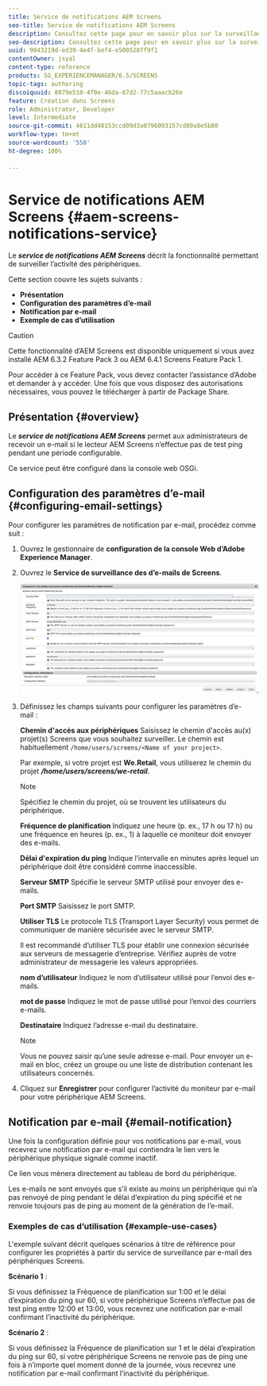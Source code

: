 ```yaml
---
title: Service de notifications AEM Screens
seo-title: Service de notifications AEM Screens
description: Consultez cette page pour en savoir plus sur la surveillance de l’activité des périphériques.
seo-description: Consultez cette page pour en savoir plus sur la surveillance de l’activité des périphériques.
uuid: 9843219d-ed39-4e4f-bef4-e500528ff9f1
contentOwner: jsyal
content-type: reference
products: SG_EXPERIENCEMANAGER/6.5/SCREENS
topic-tags: authoring
discoiquuid: 8879e510-4f0e-46da-87d2-77c5aaacb26e
feature: Création dans Screens
role: Administrator, Developer
level: Intermediate
source-git-commit: 4611dd40153ccd09d3a0796093157cd09a8e5b80
workflow-type: tm+mt
source-wordcount: '558'
ht-degree: 100%

---
```



# Service de notifications AEM Screens {#aem-screens-notifications-service}

<!--removed from metadata: admitteddomains: @adobe.com;@caesars.com-->

Le ***service de notifications AEM Screens*** décrit la fonctionnalité permettant de surveiller l’activité des périphériques.

Cette section couvre les sujets suivants :

* **Présentation**
* **Configuration des paramètres d’e-mail**
* **Notification par e-mail**
* **Exemple de cas d’utilisation**

>[!CAUTION]
>
>Cette fonctionnalité d’AEM Screens est disponible uniquement si vous avez installé AEM 6.3.2 Feature Pack 3 ou AEM 6.4.1 Screens Feature Pack 1.
>
>Pour accéder à ce Feature Pack, vous devez contacter l’assistance d’Adobe et demander à y accéder. Une fois que vous disposez des autorisations nécessaires, vous pouvez le télécharger à partir de Package Share.

## Présentation {#overview}

Le ***service de notifications AEM Screens*** permet aux administrateurs de recevoir un e-mail si le lecteur AEM Screens n’effectue pas de test ping pendant une période configurable.

Ce service peut être configuré dans la console web OSGi.

## Configuration des paramètres d’e-mail {#configuring-email-settings}

Pour configurer les paramètres de notification par e-mail, procédez comme suit :

1. Ouvrez le gestionnaire de **configuration de la console Web d’Adobe Experience Manager**.
1. Ouvrez le **Service de surveillance des d’e-mails de Screens**.

   ![screen_shot_2018-04-26at44602pm](assets/screen_shot_2018-04-26at44602pm.png)

1. Définissez les champs suivants pour configurer les paramètres d’e-mail :

   **Chemin d&#39;accès aux périphériques** Saisissez le chemin d&#39;accès au(x) projet(s) Screens que vous souhaitez surveiller. Le chemin est habituellement `/home/users/screens/<Name of your project>`.

   Par exemple, si votre projet est **We.Retail**, vous utiliserez le chemin du projet ***/home/users/screens/we-retail***.

   >[!NOTE]
   >
   >Spécifiez le chemin du projet, où se trouvent les utilisateurs du périphérique.

   **Fréquence de planification** Indiquez une heure (p. ex., 17 h ou 17 h) ou une fréquence en heures (p. ex., 1) à laquelle ce moniteur doit envoyer des e-mails.

   **Délai d&#39;expiration du ping** Indique l’intervalle en minutes après lequel un périphérique doit être considéré comme inaccessible.

   **Serveur SMTP** Spécifie le serveur SMTP utilisé pour envoyer des e-mails.

   **Port SMTP** Saisissez le port SMTP.

   **Utiliser TLS** Le protocole TLS (Transport Layer Security) vous permet de communiquer de manière sécurisée avec le serveur SMTP.

   Il est recommandé d’utiliser TLS pour établir une connexion sécurisée aux serveurs de messagerie d’entreprise. Vérifiez auprès de votre administrateur de messagerie les valeurs appropriées.

   **nom d’utilisateur** Indiquez le nom d’utilisateur utilisé pour l’envoi des e-mails.

   **mot de passe** Indiquez le mot de passe utilisé pour l’envoi des courriers e-mails.

   **Destinataire** Indiquez l’adresse e-mail du destinataire.

   >[!NOTE]
   >
   >Vous ne pouvez saisir qu’une seule adresse e-mail. Pour envoyer un e-mail en bloc, créez un groupe ou une liste de distribution contenant les utilisateurs concernés.

1. Cliquez sur **Enregistrer** pour configurer l’activité du moniteur par e-mail pour votre périphérique AEM Screens.

## Notification par e-mail {#email-notification}

Une fois la configuration définie pour vos notifications par e-mail, vous recevrez une notification par e-mail qui contiendra le lien vers le périphérique physique signalé comme inactif.

Ce lien vous mènera directement au tableau de bord du périphérique.

Les e-mails ne sont envoyés que s’il existe au moins un périphérique qui n’a pas renvoyé de ping pendant le délai d’expiration du ping spécifié et ne renvoie toujours pas de ping au moment de la génération de l’e-mail.

### Exemples de cas d’utilisation {#example-use-cases}

L&#39;exemple suivant décrit quelques scénarios à titre de référence pour configurer les propriétés à partir du service de surveillance par e-mail des périphériques Screens.

**Scénario 1** :

Si vous définissez la Fréquence de planification sur 1:00 et le délai d’expiration du ping sur 60, si votre périphérique Screens n’effectue pas de test ping entre 12:00 et 13:00, vous recevrez une notification par e-mail confirmant l’inactivité du périphérique.

**Scénario 2** :

Si vous définissez la Fréquence de planification sur 1 et le délai d’expiration du ping sur 60, si votre périphérique Screens ne renvoie pas de ping une fois à n’importe quel moment donné de la journée, vous recevrez une notification par e-mail confirmant l’inactivité du périphérique.
